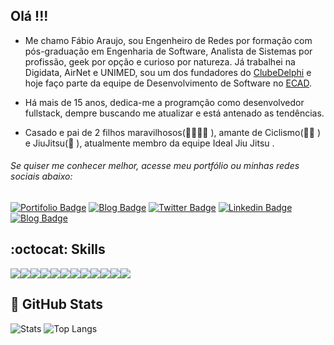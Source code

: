 ## Olá !!! 

* Me chamo Fábio Araujo, sou Engenheiro de Redes por formação com pós-graduação em Engenharia de Software, Analista de Sistemas por profissão, geek por opção e curioso por natureza. Já trabalhei na Digidata, AirNet e UNIMED, sou um dos fundadores do [ClubeDelphi](https://www.devmedia.com.br/) e hoje faço parte da equipe de Desenvolvimento de Software no [ECAD](https://www.ecad.org.br).
* Há mais de 15 anos, dedica-me a programção como desenvolvedor fullstack, dempre buscando me atualizar e está antenado as tendências.

* Casado e pai de 2 filhos maravilhosos(👨‍👩‍👧‍👦 ), amante de Ciclismo(🚴‍♂️ ) e JiuJitsu(🥋 ), atualmente membro da equipe Ideal Jiu Jitsu .

###### Se quiser me conhecer melhor, acesse meu portfólio ou minhas redes sociais abaixo:

[![Portifolio Badge](https://img.shields.io/badge/Portfolio-My%20Digital%20Home-green)](https://www.fabioaraujo.net)
[![Blog Badge](https://img.shields.io/badge/about-me)](https://about.me/faraujo)
[![Twitter Badge](https://img.shields.io/badge/-Twitter-1ca0f1?style=flat-square&labelColor=1ca0f1&logo=twitter&logoColor=white&link=https://twitter.com/fa_bioaraujo)](https://twitter.com/fa_bioaraujo)
[![Linkedin Badge](https://img.shields.io/badge/-LinkedIn-blue?style=flat-square&logo=Linkedin&logoColor=white&link=https://www.linkedin.com/in/fabiosaraujo/)](https://www.linkedin.com/in/fabiosaraujo/)
[![Blog Badge](https://img.shields.io/badge/blog-medium-green)](https://medium.com/@fabiosaraujo)

## :octocat: Skills
<img src="https://img.shields.io/badge/javascript%20-%23323330.svg?&style=for-the-badge&logo=javascript&logoColor=%23F7DF1E"/><img src="https://img.shields.io/badge/node-dot-js.svg?&style=for-the-badge&logo=apache&logoColor=white"/><img src="https://img.shields.io/badge/react%20-%231572B6.svg?&style=for-the-badge&logo=react&logoColor=white"/><img src="https://img.shields.io/badge/oracle%20-%23D42029.svg?&style=for-the-badge&logo=oracle&logoColor=white"/><img src="https://img.shields.io/badge/html5%20-%23E34F26.svg?&style=for-the-badge&logo=html5&logoColor=white"/><img src="https://img.shields.io/badge/css3%20-%231572B6.svg?&style=for-the-badge&logo=css3&logoColor=white"/><img src="https://img.shields.io/badge/markdown-%23000000.svg?&style=for-the-badge&logo=markdown&logoColor=white"/><img src="https://img.shields.io/badge/delphi%20-%23D42029.svg?&style=for-the-badge&logo=delphi&logoColor=black"/><img src="https://img.shields.io/badge/bootstrap%20-%23563D7C.svg?&style=for-the-badge&logo=bootstrap&logoColor=white"/><img src="https://img.shields.io/badge/git%20-%23F05033.svg?&style=for-the-badge&logo=git&logoColor=white"/><img src="https://img.shields.io/badge/github%20-%23121011.svg?&style=for-the-badge&logo=github&logoColor=white"/><img src="https://img.shields.io/badge/apache%20-%23D42029.svg?&style=for-the-badge&logo=apache&logoColor=white"/>

## 🚧  GitHub Stats
![Stats](https://github-readme-stats.vercel.app/api?username=fabioara&show_icons=true&include_all_commits)
![Top Langs](https://github-readme-stats.vercel.app/api/top-langs/?username=fabioara&layout=compact)



<!--
**fabioara/fabioara** is a ✨ _special_ ✨ repository because its `README.md` (this file) appears on your GitHub profile.

Here are some ideas to get you started:

- 🔭 I’m currently working on ...
- 🌱 I’m currently learning ...
- 👯 I’m looking to collaborate on ...
- 🤔 I’m looking for help with ...
- 💬 Ask me about ...
- 📫 How to reach me: ...
- 😄 Pronouns: ...
- ⚡ Fun fact: ...
-->
